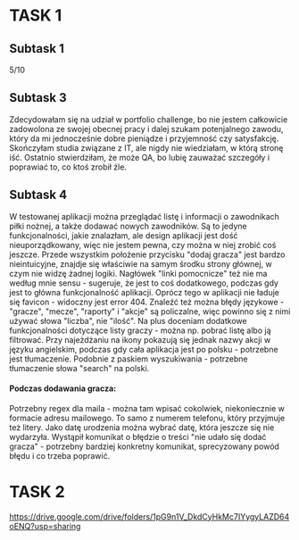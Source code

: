 <h1>TASK 1</h1>

<h2>Subtask 1</h2>
5/10

<h2>Subtask 3</h2>
Zdecydowałam się na udział w portfolio challenge, bo nie jestem całkowicie zadowolona ze swojej obecnej pracy i dalej szukam potenjalnego zawodu, który da mi jednocześnie dobre pieniądze i przyjemność czy satysfakcję. Skończyłam studia związane z IT, ale nigdy nie wiedziałam, w którą stronę iść. Ostatnio stwierdziłam, że może QA, bo lubię zauważać szczegóły i poprawiać to, co ktoś zrobił źle.

<h2>Subtask 4</h2>
W testowanej aplikacji można przeglądać listę i informacji o zawodnikach piłki nożnej, a także dodawać nowych zawodników. Są to jedyne funkcjonalności, jakie znalazłam, ale design aplikacji jest dość nieuporządkowany, więc nie jestem pewna, czy można w niej zrobić coś jeszcze. Przede wszystkim położenie przycisku "dodaj gracza" jest bardzo nieintuicyjne, znajdje się właściwie na samym środku strony głównej, w czym nie widzę żadnej logiki.
Nagłówek "linki pomocnicze" też nie ma według mnie sensu - sugeruje, że jest to coś dodatkowego, podczas gdy jest to główna funkcjonalność aplikacji.
Oprócz tego w aplikacji nie ładuje się favicon - widoczny jest error 404.
Znaleźć też można błędy językowe - "gracze", "mecze", "raporty" i "akcje" są policzalne, więc powinno się z nimi używać słowa "liczba", nie "ilość".
Na plus doceniam dodatkowe funkcjonalności dotyczące listy graczy - można np. pobrać listę albo ją filtrować. Przy najeżdżaniu na ikony pokazują się jednak nazwy akcji w języku angielskim, podczas gdy cała aplikacja jest po polsku - potrzebne jest tłumaczenie. Podobnie z paskiem wyszukiwania - potrzebne tłumaczenie słowa "search" na polski.
<h4>Podczas dodawania gracza:</h4>
Potrzebny regex dla maila - można tam wpisać cokolwiek, niekoniecznie w formacie adresu mailowego.
To samo z numerem telefonu, który przyjmuje też litery.
Jako datę urodzenia można wybrać datę, która jeszcze się nie wydarzyła.
Wystąpił komunikat o błędzie o treści "nie udało się dodać gracza" - potrzebny bardziej konkretny komunikat, sprecyzowany powód błędu i co trzeba poprawić.

<h1>TASK 2</h1>

<https://drive.google.com/drive/folders/1pG9n1V_DkdCyHkMc7IYygyLAZD64oENQ?usp=sharing>
